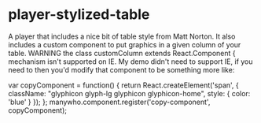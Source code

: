 # player-stylized-table
A player that includes a nice bit of table style from Matt Norton. It also includes a custom component to put graphics in a given column of your table. WARNING the  class customColumn extends React.Component { mechanism isn't supported on IE. My demo didn't need to support IE, if you need to then you'd modify that component to be something more like:

var copyComponent = function() {
   return React.createElement('span', { className: "glyphicon glyph-lg glyphicon glyphicon-home", style: { color: 'blue' } });
};
manywho.component.register('copy-component', copyComponent);

